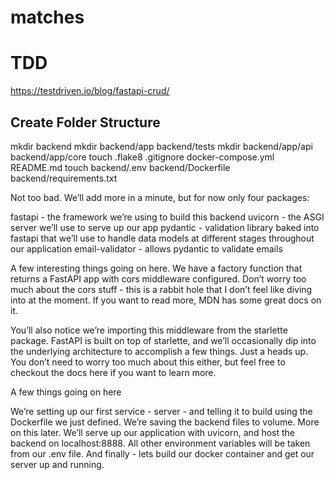 # matches

# TDD
https://testdriven.io/blog/fastapi-crud/

## Create Folder Structure 
mkdir backend
mkdir backend/app backend/tests
mkdir backend/app/api backend/app/core
touch .flake8 .gitignore docker-compose.yml README.md
touch backend/.env backend/Dockerfile backend/requirements.txt

Not too bad. We’ll add more in a minute, but for now only four packages:

fastapi - the framework we’re using to build this backend
uvicorn - the ASGI server we’ll use to serve up our app
pydantic - validation library baked into fastapi that we’ll use to handle data models at different stages throughout our application
email-validator - allows pydantic to validate emails

A few interesting things going on here. We have a factory function that returns a FastAPI app with cors middleware configured. Don’t worry too much about the cors stuff - this is a rabbit hole that I don’t feel like diving into at the moment. If you want to read more, MDN has some great docs on it.

You’ll also notice we’re importing this middleware from the starlette package. FastAPI is built on top of starlette, and we’ll occasionally dip into the underlying architecture to accomplish a few things. Just a heads up. You don’t need to worry too much about this either, but feel free to checkout the docs here if you want to learn more.

A few things going on here

We’re setting up our first service - server - and telling it to build using the Dockerfile we just defined.
We’re saving the backend files to volume. More on this later.
We’ll serve up our application with uvicorn, and host the backend on localhost:8888.
All other environment variables will be taken from our .env file.
And finally - lets build our docker container and get our server up and running.
